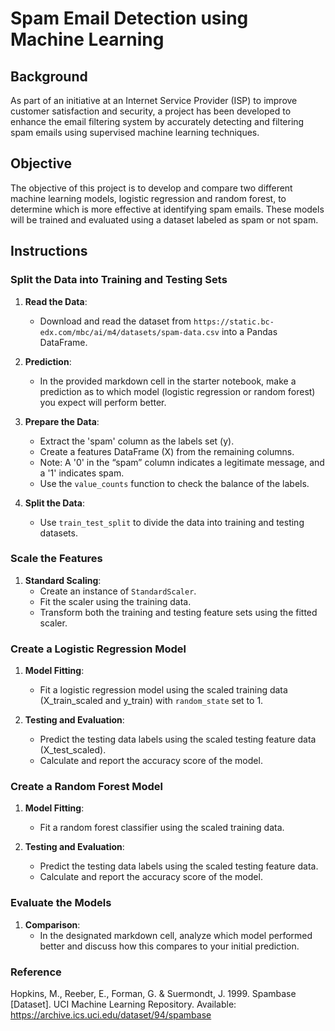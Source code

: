 # Spam Email Detection using Machine Learning

## Background

As part of an initiative at an Internet Service Provider (ISP) to improve customer satisfaction and security, a project has been developed to enhance the email filtering system by accurately detecting and filtering spam emails using supervised machine learning techniques.

## Objective

The objective of this project is to develop and compare two different machine learning models, logistic regression and random forest, to determine which is more effective at identifying spam emails. These models will be trained and evaluated using a dataset labeled as spam or not spam.

## Instructions

### Split the Data into Training and Testing Sets

1. **Read the Data**:
   - Download and read the dataset from `https://static.bc-edx.com/mbc/ai/m4/datasets/spam-data.csv` into a Pandas DataFrame.

2. **Prediction**:
   - In the provided markdown cell in the starter notebook, make a prediction as to which model (logistic regression or random forest) you expect will perform better.

3. **Prepare the Data**:
   - Extract the 'spam' column as the labels set (y).
   - Create a features DataFrame (X) from the remaining columns.
   - Note: A '0' in the “spam” column indicates a legitimate message, and a '1' indicates spam.
   - Use the `value_counts` function to check the balance of the labels.

4. **Split the Data**:
   - Use `train_test_split` to divide the data into training and testing datasets.

### Scale the Features

1. **Standard Scaling**:
   - Create an instance of `StandardScaler`.
   - Fit the scaler using the training data.
   - Transform both the training and testing feature sets using the fitted scaler.

### Create a Logistic Regression Model

1. **Model Fitting**:
   - Fit a logistic regression model using the scaled training data (X_train_scaled and y_train) with `random_state` set to 1.

2. **Testing and Evaluation**:
   - Predict the testing data labels using the scaled testing feature data (X_test_scaled).
   - Calculate and report the accuracy score of the model.

### Create a Random Forest Model

1. **Model Fitting**:
   - Fit a random forest classifier using the scaled training data.

2. **Testing and Evaluation**:
   - Predict the testing data labels using the scaled testing feature data.
   - Calculate and report the accuracy score of the model.

### Evaluate the Models

1. **Comparison**:
   - In the designated markdown cell, analyze which model performed better and discuss how this compares to your initial prediction.

### Reference

Hopkins, M., Reeber, E., Forman, G. & Suermondt, J. 1999. Spambase [Dataset]. UCI Machine Learning Repository. Available: https://archive.ics.uci.edu/dataset/94/spambase